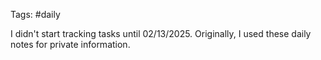 Tags: #daily

I didn't start tracking tasks until 02/13/2025. Originally, I used these daily notes for private information.




